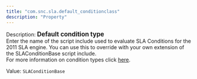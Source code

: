 ```yaml
---
title: "com.snc.sla.default_conditionclass"
description: "Property"
---
```


Description: <span style="font-weight:bold;font-size: larger">Default condition type<br/></span>
Enter the name of the script include used to evaluate SLA Conditions for the 2011 SLA engine.  You can use this to override with your own extension of the SLAConditionBase script include.<br/>
For more information on condition types click <a href="http://docs.servicenow.com/?context=CSHelp:SLA-condition-rules" target="_blank">here</a>.</div>

Value: `SLAConditionBase`